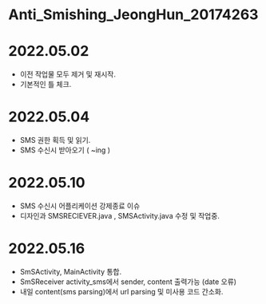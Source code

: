# Anti_Smishing_JeongHun_20174263

# 2022.05.02
- 이전 작업물 모두 제거 및 재시작.
- 기본적인 틀 체크.

# 2022.05.04
- SMS 권한 획득 및 읽기.
- SMS 수신시 받아오기 ( ~ing )

# 2022.05.10
- SMS 수신시 어플리케이션 강제종료 이슈
- 디자인과 SMSRECIEVER.java , SMSActivity.java 수정 및 작업중.

# 2022.05.16
- SmSActivity, MainActivity 통합.
- SmSReceiver activity_sms에서 sender, content 출력가능 (date 오류)
- 내일 content(sms parsing)에서 url parsing 및 미사용 코드 간소화.
